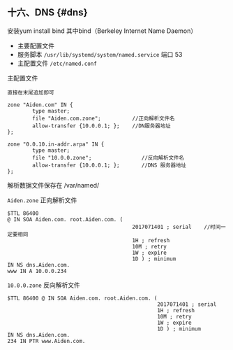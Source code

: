 ## 十六、DNS {#dns}

安装yum install bind 其中bind（Berkeley Internet Name Daemon）

* 主要配置文件
* 服务脚本 `/usr/lib/systemd/system/named.service` 端口 53 
* 主配置文件 `/etc/named.conf` 

主配置文件

```
直接在末尾追加即可

zone "Aiden.com" IN {
        type master;
        file "Aiden.com.zone";          //正向解析文件名
        allow-transfer {10.0.0.1; };    //DN服务器地址
};

zone "0.0.10.in-addr.arpa" IN {
        type master;
        file "10.0.0.zone";                //反向解析文件名
        allow-transfer {10.0.0.1; };       //DNS 服务器地址
};
```

解析数据文件保存在 /var/named/

`Aiden.zone`  正向解析文件

```
$TTL 86400 
@ IN SOA Aiden.com. root.Aiden.com. ( 
                                        2017071401 ; serial    //时间一定要相同    
                                        1H ; refresh 
                                        10M ; retry 
                                        1W ; expire 
                                        1D ) ; minimum 
IN NS dns.Aiden.com. 
www IN A 10.0.0.234
```

`10.0.0.zone`   反向解析文件

```
$TTL 86400 @ IN SOA Aiden.com. root.Aiden.com. ( 
                                                2017071401 ; serial 
                                                1H ; refresh 
                                                10M ; retry 
                                                1W ; expire 
                                                1D ) ; minimum 
IN NS dns.Aiden.com. 
234 IN PTR www.Aiden.com.
```



